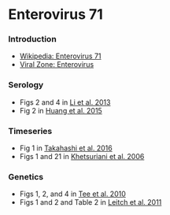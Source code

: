 # Enterovirus 71

### Introduction

* [Wikipedia: Enterovirus 71](https://en.wikipedia.org/wiki/Enterovirus_71)
* [Viral Zone: Enterovirus](http://viralzone.expasy.org/all_by_species/97.html)

### Serology

* Figs 2 and 4 in [Li et al. 2013](http://journals.plos.org/plosone/article?id=10.1371/journal.pone.0080515)
* Fig 2 in [Huang et al. 2015](http://jvi.asm.org/content/89/22/11500.full)

### Timeseries

* Fig 1 in [Takahashi et al. 2016](http://journals.plos.org/plosmedicine/article?id=10.1371%2Fjournal.pmed.1001958)
* Figs 1 and 21 in [Khetsuriani et al. 2006](https://www.cdc.gov/mmwr/preview/mmwrhtml/ss5508a1.htm)


### Genetics 

* Figs 1, 2, and 4 in [Tee et al. 2010](http://jvi.asm.org/content/84/7/3339.full)
* Figs 1 and 2 and Table 2 in [Leitch et al. 2011](http://jvi.asm.org/content/86/5/2676.full)

